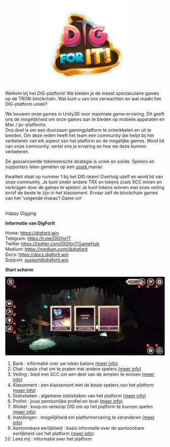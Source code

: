 <p align="center">
  <img src="../_media/logo.png">
</p>

Welkom bij het DIG-platform! We bieden je de meest spectaculaire games op de TRON-blockchain.
Wat kunt u van ons verwachten en wat maakt het DIG-platform uniek?<br>

We bouwen onze games in Unity3D voor maximale game-ervaring. Dit geeft ons de mogelijkheid om onze games aan te bieden op mobiele apparaten en Mac / pc-platforms.<br>
Ons doel is om een duurzaam gamingplatform te ontwikkelen en uit te breiden. Om deze reden heeft het team een community die helpt bij het verbeteren van elk aspect van het platform en de mogelijke games. Word lid van onze community, vertel ons je ervaring en hoe we deze kunnen verbeteren.<br>

De geavanceerde tokenomische strategie is uniek en solide. Spelers en supporters laten genieten op een <a href="https://medium.com/@digforit/scc-buy-back-and-burn-2b578932589f" target="_blank"> uniek </a> manier.<br>

Kwaliteit staat op nummer 1 bij het DIG-team! Overtuig uzelf en word lid van onze community. Je kunt onder andere TRX en tokens zoals SCC minen en verkrijgen door de games te spelen! Je kunt tokens winnen met onze veiling en/of de beste te zijn in het klassement. Ervaar zelf de blockchain games van het 'volgende niveau'! Game on!<br><br>

Happy Digging<br>


**Informatie van DigForIt**
 
Home: https://digforit.win<br>
Telegram: https://t.me/DIGforIT<br>
Twitter https://twitter.com/DIGforITGameHub<br>
Medium: https://medium.com/@digforit<br>
Docs: https://docs.digforit.win<br>
Support: support@digforit.win<br>
 
  
**Start scherm**

![alt text](../_media/homescreen-nr.png "homescreen")

1. Bank : informatie over uw token balans [(meer info)](./bank.md "bank")
2. Chat : basis chat om te praten met andere spelers [(meer info)](./chat.md "chat")
3. Veiling : bied met SCC om een deel van de winsten te winnen [(meer info)](./auction.md "auction")
4. Klassement : een klassement met de beste spelers van het platform [(meer info)](./tournament.md "tournament")
5. Statistieken : algemene statistieken van het platform [(meer info)](./statistics.md "statistics")
6. Profiel : jouw perosonlijke profiel en level [(meer info)](./profile.md "profile")
7. Winkel : koop en verkoop DIG om op het platform te kunnen spelen [(meer info)](./store.md "store")
8. Instellingen : mogelijkheid om platformervaring te veranderen [(meer info)](./settings.md "settings")  
9. Aantoonbare eerlijkheid : basis informatie over de aantoonbare eerlijkheid van het platform [(meer info)](./provably.md "provably")
10. Lees mij : informatie over het platform

